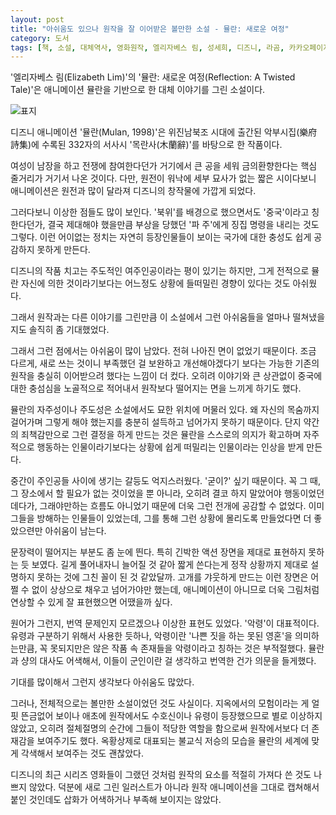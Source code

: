 ```yaml
---
layout: post
title: "아쉬움도 있으나 원작을 잘 이어받은 볼만한 소설 - 뮬란: 새로운 여정"
category: 도서
tags: [책, 소설, 대체역사, 영화원작, 엘리자베스 림, 성세희, 디즈니, 라곰, 카카오페이지, 서평]
---
```


'엘리자베스 림(Elizabeth Lim)'의
'뮬란: 새로운 여정(Reflection: A Twisted Tale)'은
애니메이션 뮬란을 기반으로 한 대체 이야기를 그린 소설이다.

![표지](https://lh3.googleusercontent.com/Fpx-nz5HvHyj6Sv4HQutFbGOevXlbui23bXO7EBe0p3NJE-yv87vDTDPjB0L_CcjSgce1e20tIYfZg=s480)

디즈니 애니메이션 '뮬란(Mulan, 1998)'은
위진남북조 시대에 출간된 악부시집(樂府詩集)에 수록된
332자의 서사시 '목란사(木蘭辭)'를 바탕으로 한 작품이다.

여성이 남장을 하고 전쟁에 참여한다던가
거기에서 큰 공을 세워 금의환향한다는 핵심 줄거리가 거기서 나온 것이다.
다만, 원전이 워낙에 세부 묘사가 없는 짧은 시이다보니
애니메이션은 원전과 많이 달라져 디즈니의 창작물에 가깝게 되었다.

그러다보니 이상한 점들도 많이 보인다.
'북위'를 배경으로 했으면서도 '중국'이라고 칭한다던가,
결국 제대해야 했을만큼 부상을 당했던 '파 주'에게 징집 명령을 내리는 것도 그렇다.
이런 어이없는 정치는 자연히 등장인물들이 보이는 국가에 대한 충성도 쉽게 공감하지 못하게 만든다.

디즈니의 작품 치고는 주도적인 여주인공이라는 평이 있기는 하지만,
그게 전적으로 뮬란 자신에 의한 것이라기보다는
어느정도 상황에 들떠밀린 경향이 있다는 것도 아쉬웠다.

그래서 원작과는 다른 이야기를 그린만큼
이 소설에서 그런 아쉬움들을 얼마나 떨쳐냈을지도 솔직히 좀 기대했었다.

그래서 그런 점에서는 아쉬움이 많이 남았다.
전혀 나아진 면이 없었기 때문이다.
조금 다르게, 새로 쓰는 것이니 부족했던 걸 보완하고 개선해야겠다기 보다는
가능한 기존의 원작을 충실히 이어받으려 했다는 느낌이 더 컸다.
오히려 이야기와 큰 상관없이 중국에 대한 충섬심을 노골적으로 적어내서
원작보다 떨어지는 면을 느끼게 하기도 했다.

뮬란의 자주성이나 주도성은 소설에서도 묘한 위치에 머물러 있다.
왜 자신의 목숨까지 걸어가며 그렇게 해야 했는지를 충분히 설득하고 넘어가지 못하기 때문이다.
단지 약간의 죄책감만으로 그런 결정을 하게 만드는 것은
뮬란을 스스로의 의지가 확고하며 자주적으로 행동하는 인물이라기보다는
상황에 쉽게 떠밀리는 인물이라는 인상을 받게 만든다.

중간이 주인공들 사이에 생기는 갈등도 억지스러웠다.
'굳이?' 싶기 때문이다.
꼭 그 때, 그 장소에서 할 필요가 없는 것이었을 뿐 아니라,
오히려 결코 하지 말았어야 행동이었던데다가,
그래야만하는 흐름도 아니었기 때문에 더욱 그런 전개에 공감할 수 없었다.
이미 그들을 방해하는 인물들이 있었는데,
그를 통해 그런 상황에 몰리도록 만들었다면 더 좋았으련만 아쉬움이 남는다.

문장력이 떨어지는 부분도 좀 눈에 띈다.
특히 긴박한 액션 장면을 제대로 표현하지 못하는 듯 보였다.
길게 풀어내자니 늘어질 것 같아 짧게 쓴다는게
정작 상황까지 제대로 설명하지 못하는 것에 그친 꼴이 된 것 같았달까.
고개를 갸웃하게 만드는 이런 장면은 어쩔 수 없이 상상으로 채우고 넘어가야만 했는데,
애니메이션이 아니므로 더욱 그림처럼 연상할 수 있게 잘 표현했으면 어땠을까 싶다.

원어가 그런지, 번역 문제인지 모르겠으나 이상한 표현도 있었다.
'악령'이 대표적이다.
유령과 구분하기 위해서 사용한 듯하나,
악령이란 '나쁜 짓을 하는 못된 영혼'을 의미하는만큼,
꼭 못되지만은 않은 작품 속 존재들을 악령이라고 칭하는 것은 부적절했다.
뮬란과 샹의 대사도 어색해서, 이들이 군인이란 걸 생각하고 번역한 건가 의문을 들게했다.

기대를 많이해서 그런지 생각보다 아쉬움도 많았다.

그러나, 전체적으로는 볼만한 소설이었던 것도 사실이다.
지옥에서의 모험이라는 게 얼핏 뜬금없어 보이나
애초에 원작에서도 수호신이나 유령이 등장했으므로 별로 이상하지 않았고,
오히려 절체절명의 순간에 그들이 적당한 역할을 함으로써
원작에서보다 더 존재감을 보여주기도 했다.
옥황상제로 대표되는 불교식 저승의 모습을
뮬란의 세계에 맞게 각색해서 보여주는 것도 괜찮았다.

디즈니의 최근 시리즈 영화들이 그랬던 것처럼
원작의 요소를 적절히 가져다 쓴 것도 나쁘지 않았다.
덕분에 새로 그린 일러스트가 아니라 원작 애니메이션을 그대로 캡쳐해서 붙인 것인데도
삽화가 어색하거나 부족해 보이지는 않았다.
